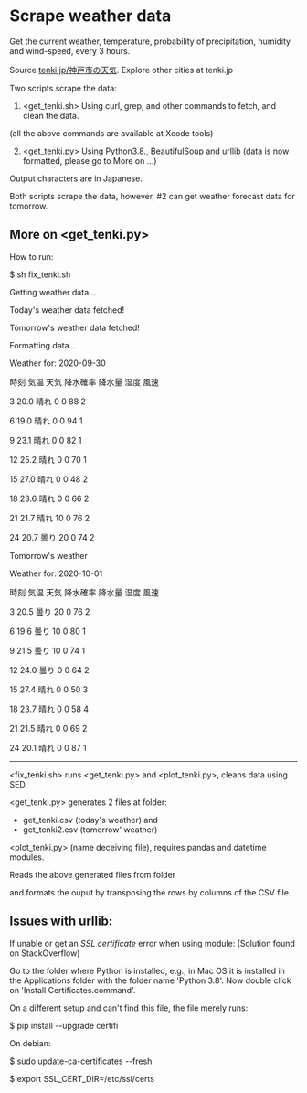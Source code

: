 # Scrape weather data

Get the current weather, temperature, probability of precipitation, humidity and wind-speed, every 3 hours.

Source [tenki.jp/神戸市の天気](https://tenki.jp/forecast/6/31/6310/28100/3hours.html). Explore other cities at tenki.jp

Two scripts scrape the data:

1. <get_tenki.sh> Using curl, grep, and other commands to fetch, and clean the data.

  (all the above commands are available at Xcode tools)
  
2. <get_tenki.py> Using Python3.8., BeautifulSoup and urllib (data is now formatted, please go to More on ...)

Output characters are in Japanese.

Both scripts scrape the data, however, #2 can get weather forecast data for tomorrow.

## More on <get_tenki.py>

How to run:

$ sh fix_tenki.sh

Getting weather data...

Today's weather data fetched!

Tomorrow's weather data fetched!

Formatting data...

Weather for: 2020-09-30

時刻    気温  天気 降水確率 降水量  湿度 風速

3   20.0  晴れ    0   0  88  2

6   19.0  晴れ    0   0  94  1

9   23.1  晴れ    0   0  82  1

12  25.2  晴れ    0   0  70  1

15  27.0  晴れ    0   0  48  2

18  23.6  晴れ    0   0  66  2

21  21.7  晴れ   10   0  76  2

24  20.7  曇り   20   0  74  2

Tomorrow's weather

Weather for: 2020-10-01

時刻    気温  天気 降水確率 降水量  湿度 風速

3   20.5  曇り   20   0  76  2

6   19.6  曇り   10   0  80  1

9   21.5  曇り   10   0  74  1

12  24.0  曇り    0   0  64  2

15  27.4  晴れ    0   0  50  3

18  23.7  晴れ    0   0  58  4

21  21.5  晴れ    0   0  69  2

24  20.1  晴れ    0   0  87  1

---------------------------------------------------
<fix_tenki.sh> runs <get_tenki.py> and <plot_tenki.py>, cleans data using SED.

<get_tenki.py> generates 2 files at <data> folder: 

- get_tenki.csv (today's weather) and 
- get_tenki2.csv (tomorrow' weather)

<plot_tenki.py> (name deceiving file), requires pandas and datetime modules.

Reads the above generated files from <data> folder

and formats the ouput by transposing the rows by columns of the CSV file.

## Issues with urllib:

If unable or get an *SSL certificate* error when using <urllib> module:
(Solution found on StackOverflow)

Go to the folder where Python is installed, e.g., in Mac OS it is installed in the Applications folder with the folder name 'Python 3.8'. Now double click on 'Install Certificates.command'. 
  
On a different setup and can't find this file, the file merely runs:

$ pip install --upgrade certifi

On debian:

$ sudo update-ca-certificates --fresh

$ export SSL_CERT_DIR=/etc/ssl/certs
